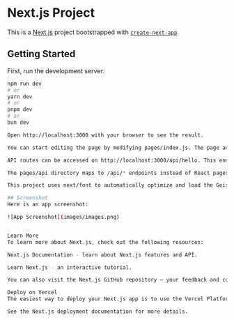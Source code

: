 # Next.js Project

This is a [Next.js](https://nextjs.org) project bootstrapped with [`create-next-app`](https://nextjs.org/docs/pages/api-reference/create-next-app).

## Getting Started

First, run the development server:

```bash
npm run dev
# or
yarn dev
# or
pnpm dev
# or
bun dev

Open http://localhost:3000 with your browser to see the result.

You can start editing the page by modifying pages/index.js. The page auto-updates as you edit the file.

API routes can be accessed on http://localhost:3000/api/hello. This endpoint can be edited in pages/api/hello.ts.

The pages/api directory maps to /api/* endpoints instead of React pages.

This project uses next/font to automatically optimize and load the Geist font family.

## Screenshot
Here is an app screenshot:

![App Screenshot](images/images.png)


Learn More
To learn more about Next.js, check out the following resources:

Next.js Documentation - learn about Next.js features and API.

Learn Next.js - an interactive tutorial.

You can also visit the Next.js GitHub repository — your feedback and contributions are welcome!

Deploy on Vercel
The easiest way to deploy your Next.js app is to use the Vercel Platform from the creators of Next.js.

See the Next.js deployment documentation for more details.

